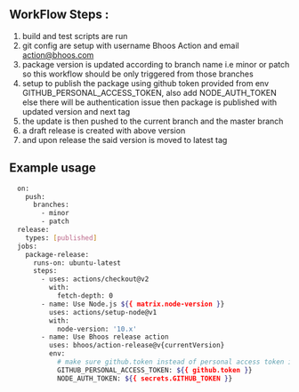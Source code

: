 ## WorkFlow Steps :

1) build and test scripts are run
2) git config are setup with username Bhoos Action and email action@bhoos.com
3) package version is updated according to branch name i.e minor or patch so this workflow should be only triggered from those branches
4) setup to publish the package using github token provided from env GITHUB_PERSONAL_ACCESS_TOKEN,  also add NODE_AUTH_TOKEN else there will be authentication issue then package is published with updated version and next tag
5) the update is then pushed to the current branch and the master branch
6) a draft release is created with above version
7) and upon release the said version is moved to latest tag


## Example usage

```bash
  on:
    push:
      branches:
        - minor
        - patch
  release:
    types: [published]
  jobs:
    package-release:
      runs-on: ubuntu-latest
      steps:
        - uses: actions/checkout@v2
          with:
            fetch-depth: 0
        - name: Use Node.js ${{ matrix.node-version }}
          uses: actions/setup-node@v1
          with:
            node-version: '10.x'
        - name: Use Bhoos release action
          uses: bhoos/action-release@v{currentVersion}
          env:
            # make sure github.token instead of personal access token is passed else there will be an infinite loop
            GITHUB_PERSONAL_ACCESS_TOKEN: ${{ github.token }}
            NODE_AUTH_TOKEN: ${{ secrets.GITHUB_TOKEN }}

```
